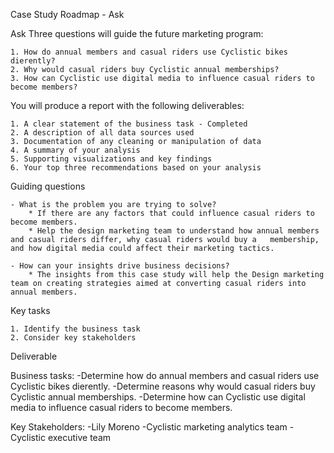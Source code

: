 Case Study Roadmap - Ask

Ask Three questions will guide the future marketing program:

    1. How do annual members and casual riders use Cyclistic bikes dierently?
    2. Why would casual riders buy Cyclistic annual memberships? 
    3. How can Cyclistic use digital media to influence casual riders to become members? 
    
You will produce a report with the following deliverables: 

    1. A clear statement of the business task - Completed
    2. A description of all data sources used 
    3. Documentation of any cleaning or manipulation of data 
    4. A summary of your analysis 
    5. Supporting visualizations and key findings
    6. Your top three recommendations based on your analysis


Guiding questions

    - What is the problem you are trying to solve?
        * If there are any factors that could influence casual riders to become members. 
        * Help the design marketing team to understand how annual members and casual riders differ, why casual riders would buy a   membership, and how digital media could affect their marketing tactics.

    - How can your insights drive business decisions?
        * The insights from this case study will help the Design marketing team on creating strategies aimed at converting casual riders into annual members.

Key tasks

    1. Identify the business task
    2. Consider key stakeholders

Deliverable

Business tasks:
    -Determine how do annual members and casual riders use Cyclistic bikes dierently.
    -Determine reasons why would casual riders buy Cyclistic annual memberships.
    -Determine how can Cyclistic use digital media to influence casual riders to become members.

Key Stakeholders:
    -Lily Moreno
    -Cyclistic marketing analytics team
    -Cyclistic executive team

